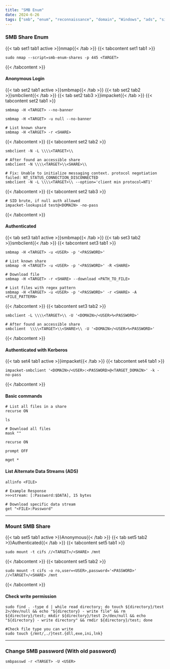```yaml
---
title: "SMB Enum"
date: 2024-6-26
tags: ["smb", "enum", "reconnaissance", "domain", "Windows", "ads", "sid", "ad"]
---
```


### SMB Share Enum

{{< tab set1 tab1 active >}}nmap{{< /tab >}}
{{< tabcontent set1 tab1 >}}

```console
sudo nmap --script=smb-enum-shares -p 445 <TARGET>
```

{{< /tabcontent >}}

#### Anonymous Login

{{< tab set2 tab1 active >}}smbmap{{< /tab >}}
{{< tab set2 tab2 >}}smbclient{{< /tab >}}
{{< tab set2 tab3 >}}impacket{{< /tab >}}
{{< tabcontent set2 tab1 >}}

```console
smbmap -H <TARGET> --no-banner
```

```console
smbmap -H <TARGET> -u null --no-banner
```

```console
# List known share
smbmap -H <TARGET> -r <SHARE>
```

{{< /tabcontent >}}
{{< tabcontent set2 tab2 >}}

```console
smbclient -N -L \\\\<TARGET>\\
```

```console
# After found an accessible share
smbclient -N \\\\<TARGET>\\<SHARE>\\
```

```console
# Fix: Unable to initialize messaging context. protocol negotiation failed: NT_STATUS_CONNECTION_DISCONNECTED
smbclient -N -L \\\\<TARGET>\\ --option='client min protocol=NT1'
```

{{< /tabcontent >}}
{{< tabcontent set2 tab3 >}}

```console
# SID brute, if null auth allowed
impacket-lookupsid test@<DOMAIN> -no-pass
```

{{< /tabcontent >}}

#### Authenticated

{{< tab set3 tab1 active >}}smbmap{{< /tab >}}
{{< tab set3 tab2 >}}smbclient{{< /tab >}}
{{< tabcontent set3 tab1 >}}

```console
smbmap -H <TARGET> -u <USER> -p '<PASSWORD>'
```

```console
# List known share
smbmap -H <TARGET> -u <USER> -p '<PASSWORD>' -R <SHARE>
```

```console
# Download file
smbmap -H <TARGET> -r <SHARE> --download <PATH_TO_FILE>
```

```console
# List files with regex pattern
smbmap -H <TARGET> -u <USER> -p '<PASSWORD>' -r <SHARE> -A <FILE_PATTERN>
```

{{< /tabcontent >}}
{{< tabcontent set3 tab2 >}}


```console
smbclient -L \\\\<TARGET>\\ -U '<DOMAIN>/<USER>%<PASSWORD>'
```

```console
# After found an accessible share
smbclient  \\\\<TARGET>\\<SHARE>\\ -U '<DOMAIN>/<USER>%<PASSWORD>'
```

{{< /tabcontent >}}

#### Authenticated with Kerberos

{{< tab set4 tab1 active >}}impacket{{< /tab >}}
{{< tabcontent set4 tab1 >}}

```console
impacket-smbclient '<DOMAIN>/<USER>:<PASSWORD>@<TARGET_DOMAIN>' -k -no-pass
```

{{< /tabcontent >}}

#### Basic commands

```console
# List all files in a share
recurse ON
```

```console
ls
```

```console
# Download all files
mask ""
```

```console
recurse ON
```

```console
prompt OFF
```

```console
mget *
```

#### List Alternate Data Streams (ADS)

```console
allinfo <FILE>
```

```console
# Example Response
>>>stream: [:Password:$DATA], 15 bytes
```

```console
# Download specific data stream
get "<FILE>:Password"
```


---

### Mount SMB Share

{{< tab set5 tab1 active >}}Anonymous{{< /tab >}}
{{< tab set5 tab2 >}}Authenticated{{< /tab >}}
{{< tabcontent set5 tab1 >}}

```console
sudo mount -t cifs //<TARGET>/<SHARE> /mnt
```

{{< /tabcontent >}}
{{< tabcontent set5 tab2 >}}

```console
sudo mount -t cifs -o ro,user=<USER>,password='<PASSWORD>' //<TARGET>/<SHARE> /mnt
```

{{< /tabcontent >}}


#### Check write permission

```console
sudo find . -type d | while read directory; do touch ${directory}/test 2>/dev/null && echo "${directory} - write file" && rm ${directory}/test; mkdir ${directory}/test 2>/dev/null && echo "${directory} - write directory" && rmdir ${directory}/test; done
```

```console
#Check file type you can write
sudo touch {/mnt/,./}test.{dll,exe,ini,lnk}
```

---

### Change SMB password (With old password)

```console
smbpasswd -r <TARGET> -U <USER>
```
